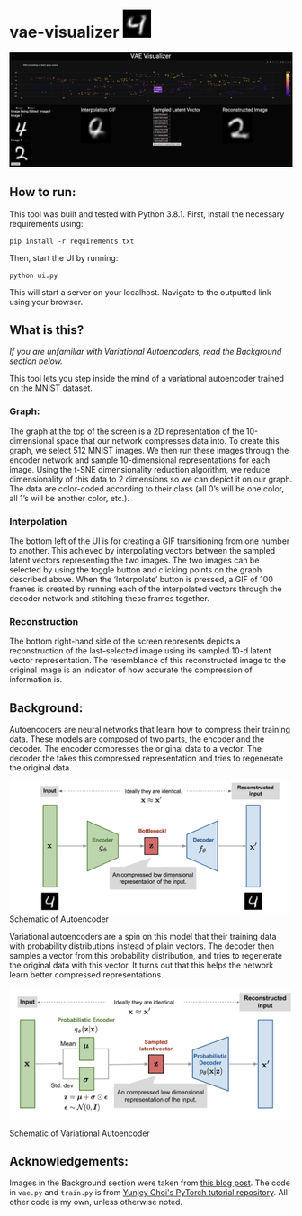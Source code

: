 # vae-visualizer   <img src="https://github.com/saahithjanapati/vae-visualizer/blob/main/images/42.gif" width="50" height="50"/>


![Screenshot](https://github.com/saahithjanapati/vae-visualizer/blob/main/images/screenshot.png)




## How to run:
This tool was built and tested with Python 3.8.1. First, install the necessary requirements using:

```
pip install -r requirements.txt
```


Then, start the UI by running:
```
python ui.py
```

This will start a server on your localhost. Navigate to the outputted link using your browser. 



## What is this?

*If you are unfamiliar with Variational Autoencoders, read the Background section below.*

This tool lets you step inside the mind of a variational autoencoder trained on the MNIST dataset. 


### Graph:
The graph at the top of the screen is a 2D representation of the 10-dimensional space that our network compresses data into. To create this graph, we select 512 MNIST images. We then run these images through the encoder network and sample 10-dimensional representations for each image. Using the t-SNE dimensionality reduction algorithm, we reduce dimensionality of this data to 2 dimensions so we can depict it on our graph. The data are color-coded according to their class (all 0’s will be one color, all 1’s will be another color, etc.).


### Interpolation

The bottom left of the UI is for creating a GIF transitioning from one number to another. This achieved by interpolating vectors between the sampled latent vectors representing the two images. The two images can be selected by using the toggle button and clicking points on the graph described above. When the ‘Interpolate’ button is pressed, a GIF of 100 frames is created by running each of the interpolated vectors through the decoder network and stitching these frames together.


### Reconstruction
The bottom right-hand side of the screen represents depicts a reconstruction of the last-selected image using its sampled 10-d latent vector representation. The resemblance of this reconstructed image to the original image is an indicator of how accurate the compression of information is.









## Background:
Autoencoders are neural networks that learn how to compress their training data.  These models are composed of two parts, the encoder and the decoder. The encoder compresses the original data to a vector. The decoder the takes this compressed representation and tries to regenerate the original data. 

![Screenshot](https://github.com/saahithjanapati/vae-visualizer/blob/main/images/autoencoder.png)
Schematic of Autoencoder



Variational autoencoders are a spin on this model that their training data with probability distributions instead of plain vectors. The decoder then samples a vector from this probability distribution, and tries to regenerate the original data with this vector. It turns out that this helps the network learn better compressed representations.

![Screenshot](https://github.com/saahithjanapati/vae-visualizer/blob/main/images/variationalautoencoder.png)

Schematic of Variational Autoencoder




## Acknowledgements:
Images in the Background section were taken from [this blog post](https://lilianweng.github.io/posts/2018-08-12-vae/).
The code in `vae.py` and `train.py` is from [Yunjey Choi's PyTorch tutorial repository](https://github.com/yunjey/pytorch-tutorial/blob/master/tutorials/03-advanced/variational_autoencoder/main.py). All other code is my own, unless otherwise noted.

